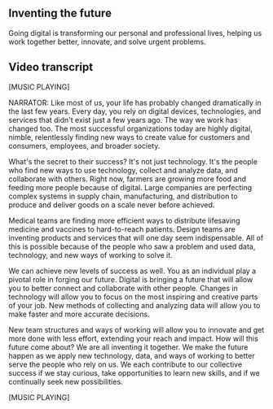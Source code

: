 ## Inventing the future

Going digital is transforming our personal and professional lives, helping us work together better, innovate, and solve urgent problems.

## Video transcript

[MUSIC PLAYING]

NARRATOR: Like most of us, your life has probably changed dramatically in the last few years. Every day, you rely on digital devices, technologies, and services that didn't exist just a few years ago. The way we work has changed too. The most successful organizations today are highly digital, nimble, relentlessly finding new ways to create value for customers and consumers, employees, and broader society.

What's the secret to their success? It's not just technology. It's the people who find new ways to use technology, collect and analyze data, and collaborate with others. Right now, farmers are growing more food and feeding more people because of digital. Large companies are perfecting complex systems in supply chain, manufacturing, and distribution to produce and deliver goods on a scale never before achieved.

Medical teams are finding more efficient ways to distribute lifesaving medicine and vaccines to hard-to-reach patients. Design teams are inventing products and services that will one day seem indispensable. All of this is possible because of the people who saw a problem and used data, technology, and new ways of working to solve it.

We can achieve new levels of success as well. You as an individual play a pivotal role in forging our future. Digital is bringing a future that will allow you to better connect and collaborate with other people. Changes in technology will allow you to focus on the most inspiring and creative parts of your job. New methods of collecting and analyzing data will allow you to make faster and more accurate decisions.

New team structures and ways of working will allow you to innovate and get more done with less effort, extending your reach and impact. How will this future come about? We are all inventing it together. We make the future happen as we apply new technology, data, and ways of working to better serve the people who rely on us. We each contribute to our collective success if we stay curious, take opportunities to learn new skills, and if we continually seek new possibilities.

[MUSIC PLAYING]
